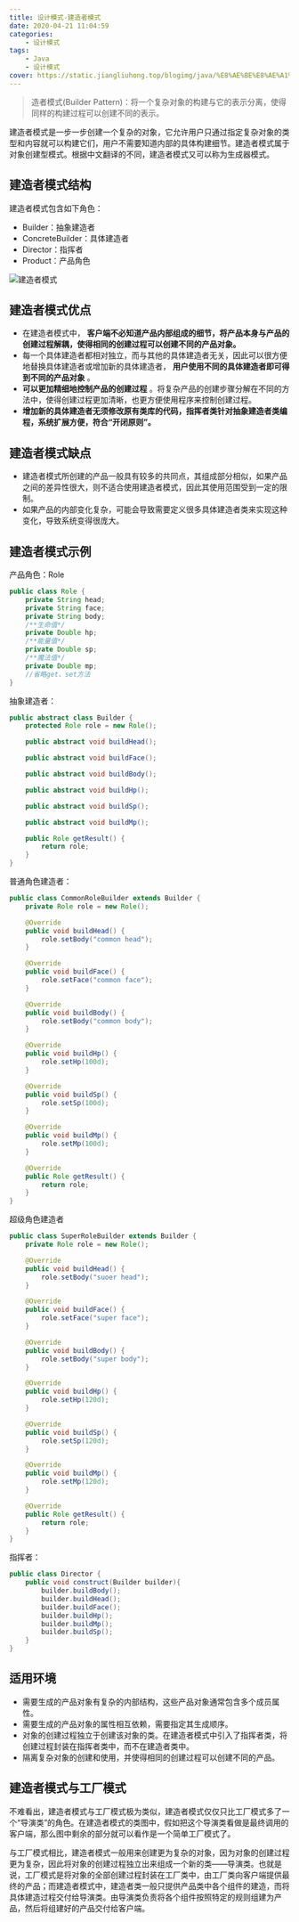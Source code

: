```yaml
---
title: 设计模式-建造者模式
date: 2020-04-21 11:04:59
categories:
    - 设计模式
tags:
    - Java
    - 设计模式
cover: https://static.jiangliuhong.top/blogimg/java/%E8%AE%BE%E8%AE%A1%E6%A8%A1%E5%BC%8F-%E5%BB%BA%E9%80%A0%E8%80%85%E6%A8%A1%E5%BC%8F-logo.png
---
```


> 造者模式(Builder Pattern)：将一个复杂对象的构建与它的表示分离，使得同样的构建过程可以创建不同的表示。 

建造者模式是一步一步创建一个复杂的对象，它允许用户只通过指定复杂对象的类型和内容就可以构建它们，用户不需要知道内部的具体构建细节。建造者模式属于对象创建型模式。根据中文翻译的不同，建造者模式又可以称为生成器模式。 

## 建造者模式结构

建造者模式包含如下角色：

- Builder：抽象建造者
- ConcreteBuilder：具体建造者
- Director：指挥者
- Product：产品角色

![建造者模式](https://static.jiangliuhong.top/blogimg/java/%E5%BB%BA%E9%80%A0%E8%80%85%E6%A8%A1%E5%BC%8F-%E7%B1%BB%E5%9B%BE.jpg)

## 建造者模式优点

- 在建造者模式中， **客户端不必知道产品内部组成的细节，将产品本身与产品的创建过程解耦，使得相同的创建过程可以创建不同的产品对象。**
- 每一个具体建造者都相对独立，而与其他的具体建造者无关，因此可以很方便地替换具体建造者或增加新的具体建造者， **用户使用不同的具体建造者即可得到不同的产品对象** 。
- **可以更加精细地控制产品的创建过程** 。将复杂产品的创建步骤分解在不同的方法中，使得创建过程更加清晰，也更方便使用程序来控制创建过程。
- **增加新的具体建造者无须修改原有类库的代码，指挥者类针对抽象建造者类编程，系统扩展方便，符合“开闭原则”。**

## 建造者模式缺点

- 建造者模式所创建的产品一般具有较多的共同点，其组成部分相似，如果产品之间的差异性很大，则不适合使用建造者模式，因此其使用范围受到一定的限制。
- 如果产品的内部变化复杂，可能会导致需要定义很多具体建造者类来实现这种变化，导致系统变得很庞大。

## 建造者模式示例

产品角色：Role 

```java
public class Role {
    private String head;
    private String face;
    private String body;
    /**生命值*/
    private Double hp;
    /**能量值*/
    private Double sp;
    /**魔法值*/
    private Double mp;
	//省略get、set方法
}
```

抽象建造者：

```java
public abstract class Builder {
    protected Role role = new Role();

    public abstract void buildHead();

    public abstract void buildFace();

    public abstract void buildBody();

    public abstract void buildHp();

    public abstract void buildSp();

    public abstract void buildMp();

    public Role getResult() {
        return role;
    }
}
```

普通角色建造者：

```java
public class CommonRoleBuilder extends Builder {
    private Role role = new Role();

    @Override
    public void buildHead() {
        role.setBody("common head");
    }

    @Override
    public void buildFace() {
        role.setFace("common face");
    }

    @Override
    public void buildBody() {
        role.setBody("common body");
    }

    @Override
    public void buildHp() {
        role.setHp(100d);
    }

    @Override
    public void buildSp() {
        role.setSp(100d);
    }

    @Override
    public void buildMp() {
        role.setMp(100d);
    }

    @Override
    public Role getResult() {
        return role;
    }
}
```

超级角色建造者

```java
public class SuperRoleBuilder extends Builder {
    private Role role = new Role();

    @Override
    public void buildHead() {
        role.setBody("suoer head");
    }

    @Override
    public void buildFace() {
        role.setFace("super face");
    }

    @Override
    public void buildBody() {
        role.setBody("super body");
    }

    @Override
    public void buildHp() {
        role.setHp(120d);
    }

    @Override
    public void buildSp() {
        role.setSp(120d);
    }

    @Override
    public void buildMp() {
        role.setMp(120d);
    }

    @Override
    public Role getResult() {
        return role;
    }
}
```

指挥者：

```java
public class Director {
    public void construct(Builder builder){
        builder.buildBody();
        builder.buildHead();
        builder.buildFace();
        builder.buildHp();
        builder.buildMp();
        builder.buildSp();
    }
}
```

## 适用环境

- 需要生成的产品对象有复杂的内部结构，这些产品对象通常包含多个成员属性。 
- 需要生成的产品对象的属性相互依赖，需要指定其生成顺序。 
- 对象的创建过程独立于创建该对象的类。在建造者模式中引入了指挥者类，将创建过程封装在指挥者类中，而不在建造者类中。 
- 隔离复杂对象的创建和使用，并使得相同的创建过程可以创建不同的产品。 

## 建造者模式与工厂模式

不难看出，建造者模式与工厂模式极为类似，建造者模式仅仅只比工厂模式多了一个“导演类”的角色。在建造者模式的类图中，假如把这个导演类看做是最终调用的客户端，那么图中剩余的部分就可以看作是一个简单工厂模式了。 

与工厂模式相比，建造者模式一般用来创建更为复杂的对象，因为对象的创建过程更为复杂，因此将对象的创建过程独立出来组成一个新的类——导演类。也就是说，工厂模式是将对象的全部创建过程封装在工厂类中，由工厂类向客户端提供最终的产品；而建造者模式中，建造者类一般只提供产品类中各个组件的建造，而将具体建造过程交付给导演类。由导演类负责将各个组件按照特定的规则组建为产品，然后将组建好的产品交付给客户端。